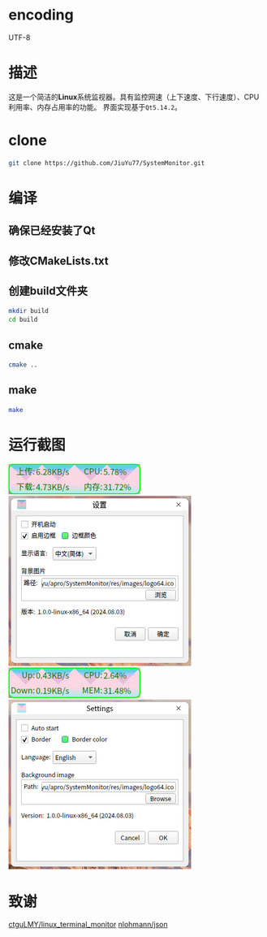 # encoding
UTF-8

# 描述
这是一个简洁的**Linux**系统监视器。具有监控网速（上下速度、下行速度）、CPU利用率、内存占用率的功能。
界面实现基于`Qt5.14.2`。

# clone
```bash
git clone https://github.com/JiuYu77/SystemMonitor.git
```

# 编译
## 确保已经安装了Qt

## 修改CMakeLists.txt

## 创建build文件夹
```bash
mkdir build
cd build
```

## cmake
```bash
cmake ..
```

## make
```bash
make
```

# 运行截图
![](res/images/readme_01.png)
![](res/images/readme_02.png)
![](res/images/readme_03_English.png)
![](res/images/readme_04_English.png)

# 致谢
[ctguLMY/linux_terminal_monitor](https://github.com/ctguLMY/linux_terminal_monitor)
[nlohmann/json](https://github.com/nlohmann/json)

